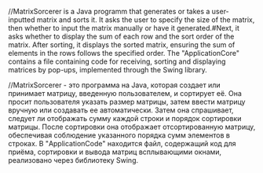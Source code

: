 //MatrixSorcerer is a Java programm that generates or takes a user-inputted matrix and sorts it. It asks the user to specify the size of the matrix, then whether to input the matrix manually or have it generated.#Next, it asks whether to display the sum of each row and the sort order of the matrix. After sorting, it displays the sorted matrix, ensuring the sum of elements in the rows follows the specified order. The "ApplicationCore" contains a file containing code for receiving, sorting and displaying matrices by pop-ups, implemented through the Swing library.

//MatrixSorcerer - это программа на Java, которая создает или принимает матрицу, введенную пользователем, и сортирует её. Она просит пользователя указать размер матрицы, затем ввести матрицу вручную или создавать ее автоматически. Затем она спрашивает, следует ли отображать сумму каждой строки и порядок сортировки матрицы. После сортировки она отображает отсортированную матрицу, обеспечивая соблюдение указанного порядка сумм элементов в строках. В "ApplicationCode" находится файл, содержащий код для приёма, сортировки и вывода матриц всплывающими окнами, реализовано через библиотеку Swing.
